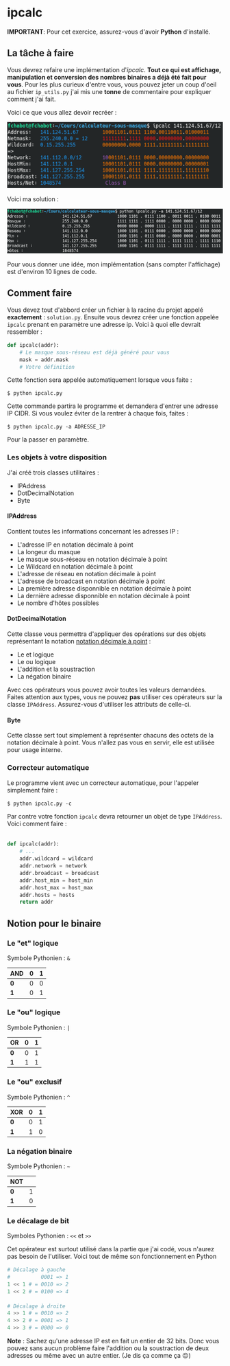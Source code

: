 # ipcalc
**IMPORTANT**: Pour cet exercice, assurez-vous d'avoir **Python** d'installé.

## La tâche à faire
Vous devrez refaire une implémentation d'*ipcalc*. **Tout ce qui est affichage, manipulation et conversion des nombres binaires a déjà été fait pour vous**. Pour les plus curieux d'entre vous, vous pouvez jeter un coup d'oeil au fichier `ip_utils.py` j'ai mis une **tonne** de commentaire pour expliquer comment j'ai fait.

Voici ce que vous allez devoir recréer :

![ipcalc](https://github.com/CegepGranby/calculateur-sous-masque/blob/master/enonce/screenshot.png?raw=true)

Voici ma solution :

![ipcalc version Python](https://github.com/CegepGranby/calculateur-sous-masque/blob/master/enonce/solution.png?raw=true)

Pour vous donner une idée, mon implémentation (sans compter l'affichage) est d'environ 10 lignes de code.

## Comment faire
Vous devez tout d'abbord créer un fichier à la racine du projet appelé **exactement** : `solution.py`. Ensuite vous devrez créer une fonction appelée `ipcalc` prenant en paramètre une adresse ip. Voici à quoi elle devrait ressembler :

```python
def ipcalc(addr):
	# Le masque sous-réseau est déjà généré pour vous
	mask = addr.mask
	# Votre définition
```
Cette fonction sera appelée automatiquement lorsque vous faite :
```
$ python ipcalc.py
```
Cette commande partira le programme et demandera d'entrer une adresse IP CIDR. Si vous voulez éviter de la rentrer à chaque fois, faites :
```
$ python ipcalc.py -a ADRESSE_IP
```
Pour la passer en paramètre.

### Les objets à votre disposition
J'ai créé trois classes utilitaires :
* IPAddress
* DotDecimalNotation
* Byte

#### IPAddress
Contient toutes les informations concernant les adresses IP :
* L'adresse IP en notation décimale à point
* La longeur du masque
* Le masque sous-réseau en notation décimale à point
* Le Wildcard en notation décimale à point
* L'adresse de réseau en notation décimale à point
* L'adresse de broadcast en notation décimale à point
* La première adresse disponnible en notation décimale à point
* La dernière adresse disponnible en notation décimale à point
* Le nombre d'hôtes possibles

#### DotDecimalNotation
Cette classe vous permettra d'appliquer des opérations sur des objets représentant la notation [notation décimale à point](https://fr.wikipedia.org/wiki/Notation_d%C3%A9cimale_%C3%A0_point) :
* Le et logique
* Le ou logique
* L'addition et la soustraction
* La négation binaire

Avec ces opérateurs vous pouvez avoir toutes les valeurs demandées. Faites attention aux types, vous ne pouvez **pas** utiliser ces opérateurs sur la classe `IPAddress`. Assurez-vous d'utiliser les attributs de celle-ci.

#### Byte
Cette classe sert tout simplement à représenter chacuns des octets de la notation décimale à point. Vous n'allez pas vous en servir, elle est utilisée pour usage interne.

### Correcteur automatique
Le programme vient avec un correcteur automatique, pour l'appeler simplement faire :
```
$ python ipcalc.py -c
```

Par contre votre fonction `ipcalc` devra retourner un objet de type `IPAddress`. Voici comment faire :

```python

def ipcalc(addr):
	# ...
	addr.wildcard = wildcard
	addr.network = network
	addr.broadcast = broadcast
	addr.host_min = host_min
	addr.host_max = host_max
	addr.hosts = hosts
	return addr
```

## Notion pour le binaire
### Le "et" logique
Symbole Pythonien : `&`

| AND    | 0 | 1 |
|--------|---|---|
| **0**  | 0 | 0 |
| **1**  | 0 | 1 |


### Le "ou" logique
Symbole Pythonien : `|`

| OR     | 0 | 1 |
|--------|---|---|
| **0**  | 0 | 1 |
| **1**  | 1 | 1 |

### Le "ou" exclusif
Symbole Pythonien : `^`

| XOR    | 0 | 1 |
|--------|---|---|
| **0**  | 0 | 1 |
| **1**  | 1 | 0 |


### La négation binaire
Symbole Pythonien : `~`

| NOT    |   |
|--------|---|
| **0**  | 1 |
| **1**  | 0 |

### Le décalage de bit
Symboles Pythonien : `<<` et `>>`

Cet opérateur est surtout utilisé dans la partie que j'ai codé, vous n'aurez pas besoin de l'utiliser. Voici tout de même son fonctionnement en Python
```python
# Décalage à gauche
#          0001 => 1
1 << 1 # = 0010 => 2
1 << 2 # = 0100 => 4

# Décalage à droite
4 >> 1 # = 0010 => 2
4 >> 2 # = 0001 => 1
4 >> 3 # = 0000 => 0
```

**Note** : Sachez qu'une adresse IP est en fait un entier de 32 bits. Donc vous pouvez sans aucun problème faire l'addition ou la soustraction de deux adresses ou même avec un autre entier. (Je dis ça comme ça :wink:)
